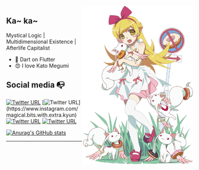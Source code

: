 
<img display="float" align="right" width="300" src="https://raw.githubusercontent.com/khairulanas/khairulanas/master/sinobu.png">

## Ka~ ka~

Mystical Logic | Multidimensional Existence | Afterlife Capitalist


- 🎯 Dart on Flutter
- 😍 I love Kato Megumi


## Social media :mailbox_with_no_mail:

[![Twitter URL](https://img.shields.io/twitter/url?color=%231DA1F2&label=follow&logo=twitter&logoColor=%231DA1F2&style=flat-square&url=https%3A%2F%2Fwww.reddit.com%2Fuser%2FFatChicken277)](https://twitter.com/khairulanas)
[![Twitter URL](https://img.shields.io/twitter/url?color=%23fb3958&label=follow&logo=instagram&logoColor=%23fb3958&style=flat-hmmsquare&url=https%3A%2F%2Fwww.instagram.com%2Falejorc_)](https://www.instagram.com/magical.bits.with.extra.kyun)
[![Twitter URL](https://img.shields.io/twitter/url?color=%230072b1&label=connect&logo=linkedin&logoColor=%230072b1&style=flat-square&url=https%3A%2F%2Fwww.linkedin.com%2Fin%2Falejandro-ramirez-ciceros%2F)](https://www.linkedin.com/in/byneet/)
[![Twitter URL](https://img.shields.io/twitter/url?color=orange&label=follow&logo=reddit&logoColor=orange&style=flat-square&url=https%3A%2F%2Fwww.reddit.com%2Fuser%2FFatChicken277)](https://www.reddit.com/user/byneet)

[![Anurag's GitHub stats](https://github-readme-stats.vercel.app/api?username=khairulanas&show_icons=true&theme=omni&hide_border=true)](https://github.com/anuraghazra/github-readme-stats)


---
